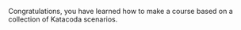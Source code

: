 Congratulations, you have learned how to make a course based on a collection of Katacoda scenarios.
